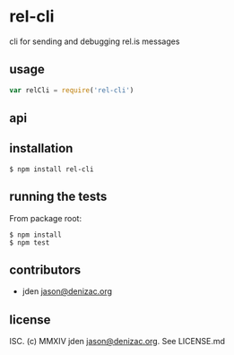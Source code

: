 # rel-cli
cli for sending and debugging rel.is messages

## usage
```js
var relCli = require('rel-cli')
```


## api


## installation

    $ npm install rel-cli


## running the tests

From package root:

    $ npm install
    $ npm test


## contributors

- jden <jason@denizac.org>


## license

ISC. (c) MMXIV jden <jason@denizac.org>. See LICENSE.md
